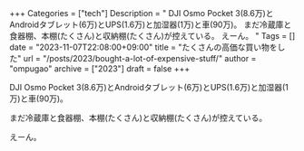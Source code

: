 +++
Categories = ["tech"]
Description = " DJI Osmo Pocket 3(8.6万)とAndroidタブレット(6万)とUPS(1.6万)と加湿器(1万)と車(90万)。  まだ冷蔵庫と食器棚、本棚(たくさん)と収納棚(たくさん)が控えている。  えーん。 "
Tags = []
date = "2023-11-07T22:08:00+09:00"
title = "たくさんの高価な買い物をした"
url = "/posts/2023/bought-a-lot-of-expensive-stuff/"
author = "ompugao"
archive = ["2023"]
draft = false
+++

<body>
<p>DJI Osmo Pocket 3(8.6万)とAndroidタブレット(6万)とUPS(1.6万)と加湿器(1万)と車(90万)。</p>

<p>まだ冷蔵庫と食器棚、本棚(たくさん)と収納棚(たくさん)が控えている。</p>

<p>えーん。</p>
</body>
